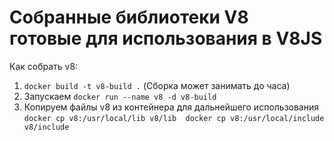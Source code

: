 # Собранные библиотеки V8 готовые для использования в V8JS

Как собрать v8:
1) `docker build -t v8-build .` (Сборка может занимать до часа)
2) Запускаем `docker run --name v8 -d v8-build`
3) Копируем файлы v8 из контейнера для дальнейшего использования 
`
docker cp v8:/usr/local/lib v8/lib 
docker cp v8:/usr/local/include v8/include
`